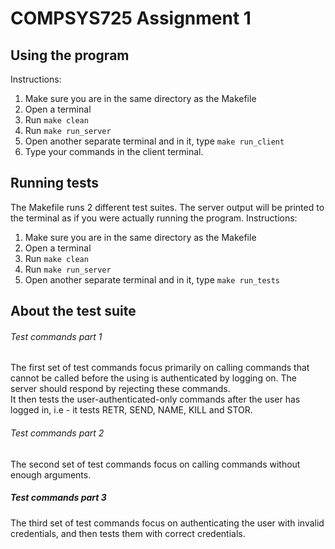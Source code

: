 # COMPSYS725 Assignment 1

## Using the program    
Instructions:
1. Make sure you are in the same directory as the Makefile
2. Open a terminal
2. Run ```make clean```
3. Run ```make run_server```
4. Open another separate terminal and in it, type ```make run_client```
5. Type your commands in the client terminal.

## Running tests
The Makefile runs 2 different test suites. The server output will be printed to the terminal as if you were actually running the program.
Instructions:
1. Make sure you are in the same directory as the Makefile
2. Open a terminal
3. Run ```make clean```
4. Run ```make run_server```
5. Open another separate terminal and in it, type ```make run_tests```

## About the test suite

###### Test commands part 1
The first set of test commands focus primarily on calling commands that cannot be called before the using is authenticated by logging on. The server should respond by rejecting these commands.    
It then tests the user-authenticated-only commands after the user has logged in, i.e - it tests RETR, SEND, NAME, KILL and STOR.

###### Test commands part 2
The second set of test commands focus on calling commands without enough arguments.

##### Test commands part 3
The third set of test commands focus on authenticating the user with invalid credentials, and then tests them with correct credentials.

